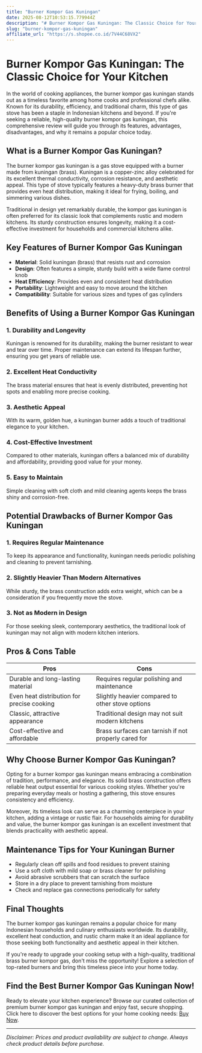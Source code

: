 ```yaml
---
title: "Burner Kompor Gas Kuningan"
date: 2025-08-12T10:53:15.779944Z
description: "# Burner Kompor Gas Kuningan: The Classic Choice for Your Kitchen..."
slug: "burner-kompor-gas-kuningan"
affiliate_url: "https://s.shopee.co.id/7V44C68VX2"
---
```

# Burner Kompor Gas Kuningan: The Classic Choice for Your Kitchen

In the world of cooking appliances, the burner kompor gas kuningan stands out as a timeless favorite among home cooks and professional chefs alike. Known for its durability, efficiency, and traditional charm, this type of gas stove has been a staple in Indonesian kitchens and beyond. If you're seeking a reliable, high-quality burner kompor gas kuningan, this comprehensive review will guide you through its features, advantages, disadvantages, and why it remains a popular choice today.

## What is a Burner Kompor Gas Kuningan?

The burner kompor gas kuningan is a gas stove equipped with a burner made from kuningan (brass). Kuningan is a copper-zinc alloy celebrated for its excellent thermal conductivity, corrosion resistance, and aesthetic appeal. This type of stove typically features a heavy-duty brass burner that provides even heat distribution, making it ideal for frying, boiling, and simmering various dishes.

Traditional in design yet remarkably durable, the kompor gas kuningan is often preferred for its classic look that complements rustic and modern kitchens. Its sturdy construction ensures longevity, making it a cost-effective investment for households and commercial kitchens alike.

## Key Features of Burner Kompor Gas Kuningan

- **Material**: Solid kuningan (brass) that resists rust and corrosion
- **Design**: Often features a simple, sturdy build with a wide flame control knob
- **Heat Efficiency**: Provides even and consistent heat distribution
- **Portability**: Lightweight and easy to move around the kitchen
- **Compatibility**: Suitable for various sizes and types of gas cylinders

## Benefits of Using a Burner Kompor Gas Kuningan

### 1. Durability and Longevity
Kuningan is renowned for its durability, making the burner resistant to wear and tear over time. Proper maintenance can extend its lifespan further, ensuring you get years of reliable use.

### 2. Excellent Heat Conductivity
The brass material ensures that heat is evenly distributed, preventing hot spots and enabling more precise cooking.

### 3. Aesthetic Appeal
With its warm, golden hue, a kuningan burner adds a touch of traditional elegance to your kitchen.

### 4. Cost-Effective Investment
Compared to other materials, kuningan offers a balanced mix of durability and affordability, providing good value for your money.

### 5. Easy to Maintain
Simple cleaning with soft cloth and mild cleaning agents keeps the brass shiny and corrosion-free.

## Potential Drawbacks of Burner Kompor Gas Kuningan

### 1. Requires Regular Maintenance
To keep its appearance and functionality, kuningan needs periodic polishing and cleaning to prevent tarnishing.

### 2. Slightly Heavier Than Modern Alternatives
While sturdy, the brass construction adds extra weight, which can be a consideration if you frequently move the stove.

### 3. Not as Modern in Design
For those seeking sleek, contemporary aesthetics, the traditional look of kuningan may not align with modern kitchen interiors.

## Pros & Cons Table

| Pros                                                | Cons                                                    |
|-----------------------------------------------------|---------------------------------------------------------|
| Durable and long-lasting material                | Requires regular polishing and maintenance            |
| Even heat distribution for precise cooking       | Slightly heavier compared to other stove options     |
| Classic, attractive appearance                    | Traditional design may not suit modern kitchens    |
| Cost-effective and affordable                     | Brass surfaces can tarnish if not properly cared for |

## Why Choose Burner Kompor Gas Kuningan?

Opting for a burner kompor gas kuningan means embracing a combination of tradition, performance, and elegance. Its solid brass construction offers reliable heat output essential for various cooking styles. Whether you're preparing everyday meals or hosting a gathering, this stove ensures consistency and efficiency.

Moreover, its timeless look can serve as a charming centerpiece in your kitchen, adding a vintage or rustic flair. For households aiming for durability and value, the burner kompor gas kuningan is an excellent investment that blends practicality with aesthetic appeal.

## Maintenance Tips for Your Kuningan Burner

- Regularly clean off spills and food residues to prevent staining
- Use a soft cloth with mild soap or brass cleaner for polishing
- Avoid abrasive scrubbers that can scratch the surface
- Store in a dry place to prevent tarnishing from moisture
- Check and replace gas connections periodically for safety

## Final Thoughts

The burner kompor gas kuningan remains a popular choice for many Indonesian households and culinary enthusiasts worldwide. Its durability, excellent heat conduction, and rustic charm make it an ideal appliance for those seeking both functionality and aesthetic appeal in their kitchen.

If you're ready to upgrade your cooking setup with a high-quality, traditional brass burner kompor gas, don't miss the opportunity! Explore a selection of top-rated burners and bring this timeless piece into your home today.

## Find the Best Burner Kompor Gas Kuningan Now!

Ready to elevate your kitchen experience? Browse our curated collection of premium burner kompor gas kuningan and enjoy fast, secure shopping. Click here to discover the best options for your home cooking needs: [Buy Now](https://s.shopee.co.id/7V44C68VX2).

---

*Disclaimer: Prices and product availability are subject to change. Always check product details before purchase.*